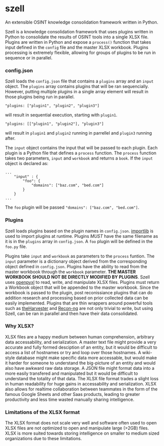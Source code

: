 # szell
An extensible OSINT knowledge consolidation framework written in Python.

Szell is a knowledge consolidation framework that uses plugins written in Python to consolidate the results of OSINT tools into a single XLSX file. Plugins are written in Python and expose a ```process()``` function that takes input defined in the ```config``` file and the master XLSX workbook. Plugins processing is extremely flexible, allowing for groups of plugins to be run in sequence or in parallel.

### config.json

Szell loads the ```config.json``` file that contains a ```plugins``` array and an ```input``` object. The ```plugins``` array contains plugins that will be ran sequencially. However, putting multiple plugins in a single array element will result in those plugins being run in parallel.

```
"plugins: ["plugin1", "plugin2", "plugin3"]
``` 
will result in sequential execution, starting with ```plugin1```.

```
"plugins: [["plugin1", "plugin2"], "plugin3"]
``` 
will result in ```plugin1``` and ```plugin2``` running in parrellel and ```plugin3``` running after.

The ```input``` object contains the input that will be passed to each plugin. Each plugin is a Python file that defines a ```process``` function. The ```process``` function takes two parameters, ```input``` and ```workbook``` and returns a ```book```. If the ```input``` object is declared as:
```
...
    "input" : {
        "foo": {
            "domains": ["baz.com", "bed.com"]
        }
    }
...
```
The ```foo``` plugin will be passed ```"domains": ["baz.com", "bed.com"]```.

### Plugins
Szell loads plugins based on the plugin names in ```config.json```. [importlib](https://docs.python.org/3/library/importlib.html) is used to import plugins at runtime. Plugins _MUST_ have the same filename as it is in the ```plugins``` array in ```config.json```. A ```foo``` plugin will be defined in the ```foo.py``` file.

Plugins take ```input``` and ```workbook``` as parameters to the ```process``` funtion. The ```input``` parameter is a dictionary object derived from the corresponding object defined in ```config.json```.  Plugins have the ability to read from the master workbook through the ```workbook``` parameter. **THE MASTER WORKBOOK SHOULD NOT BE DIRECTLY MODIFIED BY PLUGINS**. Szell uses [openpyxl](https://openpyxl.readthedocs.io/en/stable/) to read, write, and manipulate XLSX files. Plugins must return a Workbook object that will be appended to the master workbook. Since the workbook is passed to the plugin, post reconissiance plugins that can do addition research and processing based on prior collected data can be easily implemented. Plugins that are thin wrappers around powerful tools such as [theHarvester](https://github.com/laramies/theHarvester) and [Recon-ng](https://github.com/lanmaster53/recon-ng) are not only  trivial to write, but using Szell, can be ran in parallel and then have their data consolidated.

### Why XLSX?
XLSX files are a happy medium between human comprehension, arbitrary data accessability, and serialization. A master text file might provide a very accurate and fully formed desciption of an entity, but it would be difficult to access a list of hostnames or try and loop over those hostnames. A wiki-style database might make specific data more accessable, but would make it harder for someone to understand the big-picture of an entity and would also have awkward raw data storage. A JSON file might format data into a more easily transfered and manipulated but it would be difficult to understand the totality of that data. The XLSX file format trades a slight loss in human readability for huge gains in accessability and serialization. XLSX also allows for realtime collaboration between teammates in the form of the famous Google Sheets and other Saas products, leading to greater productivity and less time wasted manually sharing intelligence.

### Limitations of the XLSX format
The XLSX format does not scale very well and software often used to open XLSX files are not optimized to open and manipulate large (>2GB) files. XLSX is more suited towards storing intelligence on smaller to medium sized organizations due to these limitations. 
